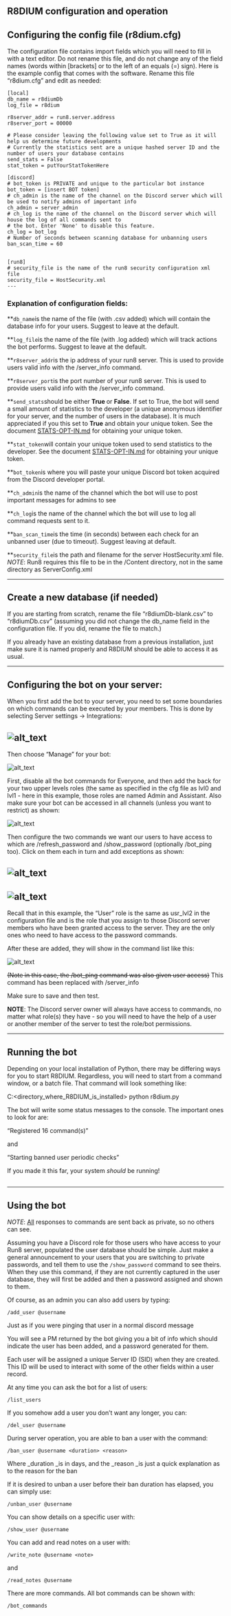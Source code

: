 ## R8DIUM configuration and operation


## Configuring the config file (r8dium.cfg)

The configuration file contains import fields which you will need to fill in with a text editor. Do not rename this file, and do not change any of the field names (words within [brackets] or to the left of an equals (=)  sign). Here is the example config that comes with the software. Rename this file “r8dium.cfg” and edit as needed:


```
[local]
db_name = r8diumDb
log_file = r8dium

r8server_addr = run8.server.address
r8server_port = 00000

# Please consider leaving the following value set to True as it will help us determine future developments
# Currently the statistics sent are a unique hashed server ID and the number of users your database contains
send_stats = False
stat_token = putYourStatTokenHere

[discord]
# bot_token is PRIVATE and unique to the particular bot instance
bot_token = [insert BOT token]
# ch_admin is the name of the channel on the Discord server which will be used to notify admins of important info
ch_admin = server_admin
# ch_log is the name of the channel on the Discord server which will house the log of all commands sent to
# the bot. Enter 'None' to disable this feature.
ch_log = bot_log
# Number of seconds between scanning database for unbanning users
ban_scan_time = 60


[run8]
# security_file is the name of the run8 security configuration xml file
security_file = HostSecurity.xml
---
```



### Explanation of configuration fields:

**<code>db_name</code></strong>is the name of the file (with .csv added) which will contain the database info for your users. Suggest to leave at the default.

**<code>log_file</code></strong>is the name of the file (with .log added) which will track actions the bot performs. Suggest to leave at the default.

**<code>r8server_addr</code></strong>is the ip address of your run8 server. This is used to provide users valid info with the /server_info command.

**<code>r8server_port</code></strong>is the port number of your run8 server. This is used to provide users valid info with the /server_info command.


**<code>send_stats</code></strong>should be either <strong>True </strong>or <strong>False</strong>. 
If set to True, the bot will send a small amount of statistics to the developer (a unique anonymous identifier for your server, and the number of users in the database). 
It is much appreciated if you this set to <strong>True</strong> and obtain your unique token.
See the document [STATS-OPT-IN.md](STATS-OPT-IN.md) for obtaining your unique token.

**<code>stat_token</code></strong>will contain your unique token used to send statistics to the developer. 
See the document [STATS-OPT-IN.md](STATS-OPT-IN.md) for obtaining your unique token.



**<code>bot_token</code></strong>is where you will paste your unique Discord bot token acquired from the Discord developer portal.

**<code>ch_admin</code></strong>is the name of the channel which the bot will use to post important messages for admins to see

**<code>ch_log</code></strong>is the name of the channel which the bot will use to log all command requests sent to it.

**<code>ban_scan_time</code></strong>is the time (in seconds) between each check for an unbanned user (due to timeout). Suggest leaving at default.

**<code>security_file</code></strong>is the path and filename for the server HostSecurity.xml file. \
<em>NOTE</em>: Run8 requires this file to be in the /Content directory, not in the same directory as ServerConfig.xml


---


## Create a new database (if needed)

If you are starting from scratch, rename the file “r8diumDb-blank.csv” to “r8diumDb.csv” (assuming you did not change the db_name field in the configuration file. If you did, rename the file to match.)

If you already have an existing database from a previous installation, just make sure it is named properly and R8DIUM should be able to access it as usual.


---




## Configuring the bot on your server:

When you first add the bot to your server, you need to set some boundaries on which commands can be executed by your members. This is done by selecting Server settings -> Integrations:

![alt_text](images/image2.png "image_tooltip")
---

Then choose “Manage” for your bot:

![alt_text](images/image3.png "image_tooltip")




First, disable all the bot commands for Everyone, and then add the back for your two upper levels roles (the same as specified in the cfg file as lvl0 and lvl1 - here in this example, those roles are named Admin and Assistant. Also make sure your bot can be accessed in all channels (unless you want to restrict) as shown:

![alt_text](images/image6.png "image_tooltip")

Then configure the two commands we want our users to have access to which are /refresh_password and /show_password (optionally /bot_ping too).
Click on them each in turn and add exceptions as shown:

![alt_text](images/image4.png "image_tooltip")
-

![alt_text](images/image5.png "image_tooltip")
-

Recall that in this example, the “User” role is the same as usr_lvl2 in the configuration file and is the role that you assign to those Discord server members who have been granted access to the server. They are the only ones who need to have access to the password commands.


After these are added, they will show in  the command list like this:

![alt_text](images/image1.png "image_tooltip")


~~(Note in this case, the /bot_ping command was also given user access)~~
This command has been replaced with /server_info

Make sure to save and then test.

**NOTE**: The Discord server owner will always have access to commands, no matter what role(s) they have - so you will need to have the help of a user or another member of the server to test the role/bot permissions.


---


## 


## Running the bot

Depending on your local installation of Python, there may be differing ways for you to start R8DIUM. Regardless, you will need to start from a command window, or a batch file. That command will look something like:

C:<directory_where_R8DIUM_is_installed> python r8dium.py

The bot will write some status messages to the console. The important ones to look for are:

“Registered 16 command(s)”

and

“Starting banned user periodic checks”

If you made it this far, your system *should* be running!


## 


---


## Using the bot

_NOTE_: <span style="text-decoration:underline;">All</span> responses to commands are sent back as private, so no others can see.

Assuming you have a Discord role for those users who have access to your Run8 server, populated the user database should be simple. 
Just make a general announcement to your users that you are switching to private passwords, and tell them to use the `/show_password` command to see theirs.
When they use this command, if they are not currently captured in the user database, they will first be added and then a password assigned and shown to them.

Of course, as an admin you can also add users by typing:

```
/add_user @username 
```


Just as if you were pinging that user in a normal discord message

You will see a PM returned by the bot giving you a bit of info which should indicate the user has been added, and a password generated for them.

Each user will be assigned a unique Server ID (SID) when they are created. This ID will be used to interact with some of the other fields within a user record.

At any time you can ask the bot for a list of users:


```
/list_users
```


If you somehow add a user you don’t want any longer, you can:


```
/del_user @username
```


During server operation, you are able to ban a user with the command:


```
/ban_user @username <duration> <reason>
```


Where _duration _is in days, and the _reason _is just a quick explanation as to the reason for the ban

If it is desired to unban a user before their ban duration has elapsed, you can simply use:


```
/unban_user @username
```


You can show details on a specific user with:


```
/show_user @username
```


You can add and read notes on a user with:


```
/write_note @username <note>
```


and


```
/read_notes @username
```


There are more commands. All bot commands can be shown with:


```
/bot_commands
